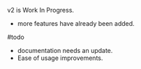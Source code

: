 v2 is Work In Progress.  
  
- more features have already been added.

#todo 

- documentation needs an update.
- Ease of usage improvements.
